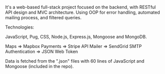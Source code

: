 It's a web-based full-stack project focused on the backend, with RESTful API design and MVC architecture. Using OOP for error handling, automated mailing process, and filtered queries.

Technologies:

JavaScript, Pug, CSS, Node.js, Express.js, Mongoose and MongoDB.

Maps => Mapbox
Payments => Stripe API
Mailer => SendGrid SMTP
Authentication => JSON Web Token

Data is fetched from the ".json" files with 60 lines of JavaScript and Mongoose (included in the repo).

